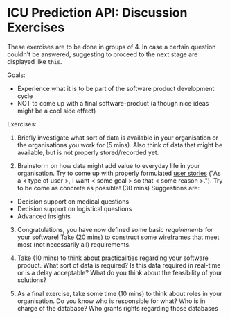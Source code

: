 # ICU Prediction API: Discussion Exercises

These exercises are to be done in groups of 4. In case a certain question couldn't be answered, suggesting to proceed to the next stage are displayed like `this`.

Goals:
- Experience what it is to be part of the software product development cycle
- NOT to come up with a final software-product (although nice ideas might be a cool side effect)

Exercises:

1. Briefly investigate what sort of data is available in your organisation or the organisations you work for (5 mins). Also think of data that might be available, but is not properly stored/recorded yet.


2. Brainstorm on how data might add value to everyday life in your organisation. Try to come up with properly formulated [user stories](https://www.mountaingoatsoftware.com/agile/user-stories) ("As a < type of user >, I want < some goal > so that < some reason >."). Try to be come as concrete as possible! (30 mins) Suggestions are:
  - Decision support on medical questions
  - Decision support on logistical questions
  - Advanced insights


3. Congratulations, you have now defined some basic *requirements* for your software! Take (20 mins) to construct some [wireframes](https://www.experienceux.co.uk/faqs/what-is-wireframing/) that meet most (not necessarily all) requirements.


4. Take (10 mins) to think about practicalities regarding your software product. What sort of data is required? Is this data required in real-time or is a delay acceptable? What do you think about the feasibility of your solutions?


5. As a final exercise, take some time (10 mins) to think about roles in your organisation. Do you know who is responsible for what? Who is in charge of the database? Who grants rights regarding those databases

